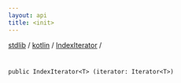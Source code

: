 ```yaml
---
layout: api
title: <init>
---
```

[stdlib](../../index.html) / [kotlin](../index.html) / [IndexIterator](index.html) / [<init>](_init_.html)

# <init>

```
public IndexIterator<T> (iterator: Iterator<T>)
```
